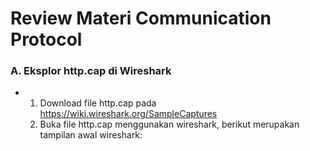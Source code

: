 # Review Materi Communication Protocol
### A. Eksplor http.cap di Wireshark
- 1. Download file http.cap pada https://wiki.wireshark.org/SampleCaptures
  2. Buka file http.cap menggunakan wireshark, berikut merupakan tampilan awal wireshark:

